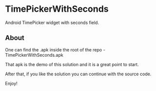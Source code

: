 TimePickerWithSeconds
=====================

Android TimePicker widget with seconds field.

About
------

One can find the .apk inside the root of the repo - TimePickerWithSeconds.apk

That apk is the demo of this solution and it is a great point to start. 

After that, if you like the solution you can continue with the source code.


Enjoy!

